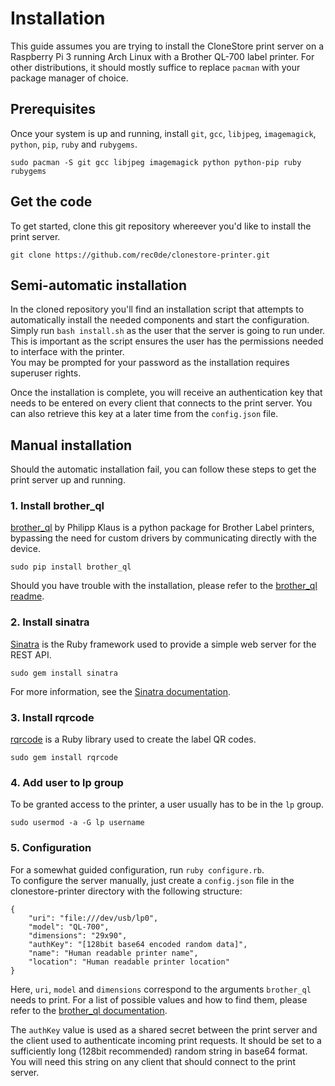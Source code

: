 # Installation

This guide assumes you are trying to install the CloneStore print server on a Raspberry Pi 3 running Arch Linux with a Brother QL-700 label printer. For other distributions, it should mostly suffice to replace `pacman` with your package manager of choice.

## Prerequisites

Once your system is up and running, install `git`, `gcc`, `libjpeg`, `imagemagick`, `python`, `pip`, `ruby` and `rubygems`.

```sudo pacman -S git gcc libjpeg imagemagick python python-pip ruby rubygems```

## Get the code

To get started, clone this git repository whereever you'd like to install the print server.

```git clone https://github.com/rec0de/clonestore-printer.git```

## Semi-automatic installation

In the cloned repository you'll find an installation script that attempts to automatically install the needed components and start the configuration. Simply run `bash install.sh` as the user that the server is going to run under. This is important as the script ensures the user has the permissions needed to interface with the printer.  
You may be prompted for your password as the installation requires superuser rights.

Once the installation is complete, you will receive an authentication key that needs to be entered on every client that connects to the print server. You can also retrieve this key at a later time from the `config.json` file.

## Manual installation

Should the automatic installation fail, you can follow these steps to get the print server up and running.

### 1. Install brother_ql

[brother_ql](https://github.com/pklaus/brother_ql) by Philipp Klaus is a python package for Brother Label printers, bypassing the need for custom drivers by communicating directly with the device.

```sudo pip install brother_ql```

Should you have trouble with the installation, please refer to the [brother_ql readme](https://github.com/pklaus/brother_ql/blob/master/README.md).

### 2. Install sinatra

[Sinatra](https://sinatrarb.com) is the Ruby framework used to provide a simple web server for the REST API.

```sudo gem install sinatra```

For more information, see the [Sinatra documentation](http://sinatrarb.com/documentation.html).

### 3. Install rqrcode

[rqrcode](https://github.com/whomwah/rqrcode) is a Ruby library used to create the label QR codes.

```sudo gem install rqrcode```

### 4. Add user to lp group

To be granted access to the printer, a user usually has to be in the `lp` group.

```sudo usermod -a -G lp username```

### 5. Configuration

For a somewhat guided configuration, run `ruby configure.rb`.  
To configure the server manually, just create a `config.json` file in the clonestore-printer directory with the following structure:

```
{
	"uri": "file:///dev/usb/lp0",
	"model": "QL-700",
	"dimensions": "29x90",
	"authKey": "[128bit base64 encoded random data]",
	"name": "Human readable printer name",
	"location": "Human readable printer location"
}
```

Here, `uri`, `model` and `dimensions` correspond to the arguments `brother_ql` needs to print. For a list of possible values and how to find them, please refer to the [brother_ql documentation](https://github.com/pklaus/brother_ql/blob/master/README.md).
  
The `authKey` value is used as a shared secret between the print server and the client used to authenticate incoming print requests. It should be set to a sufficiently long (128bit recommended) random string in base64 format. You will need this string on any client that should connect to the print server.